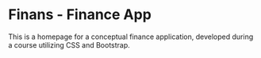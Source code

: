 # Finans - Finance App
This is a homepage for a conceptual finance application, developed during a course utilizing  CSS and Bootstrap.